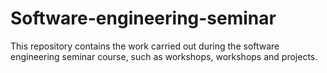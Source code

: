 # Software-engineering-seminar
This repository contains the work carried out during the software engineering seminar course, such as workshops, workshops and projects.
